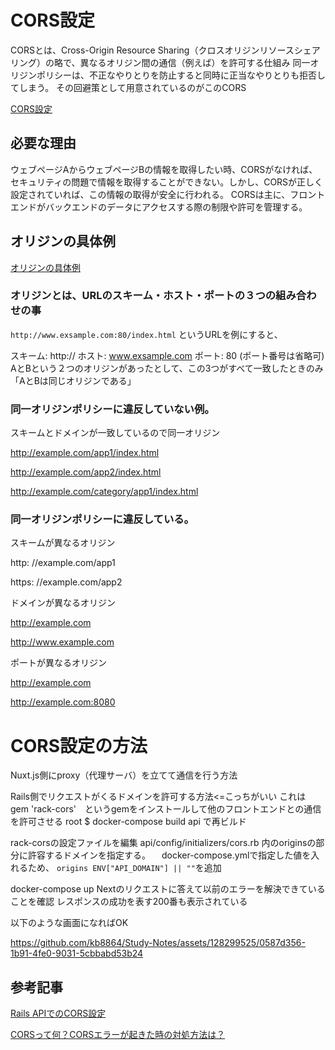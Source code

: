 # CORS設定

CORSとは、Cross-Origin Resource Sharing（クロスオリジンリソースシェアリング）の略で、異なるオリジン間の通信（例えば）を許可する仕組み
同一オリジンポリシーは、不正なやりとりを防止すると同時に正当なやりとりも拒否してしまう。
その回避策として用意されているのがこのCORS

[CORS設定](https://cloud.google.com/storage/docs/cross-origin?hl=ja)

## 必要な理由
ウェブページAからウェブページBの情報を取得したい時、CORSがなければ、セキュリティの問題で情報を取得することができない。しかし、CORSが正しく設定されていれば、この情報の取得が安全に行われる。
CORSは主に、フロントエンドがバックエンドのデータにアクセスする際の制限や許可を管理する。

## オリジンの具体例

[オリジンの具体例](https://developer.mozilla.org/ja/docs/Glossary/Origin)

### オリジンとは、URLのスキーム・ホスト・ポートの３つの組み合わせの事
`http://www.exsample.com:80/index.html` というURLを例にすると、

スキーム: http://
ホスト: www.exsample.com
ポート: 80 (ポート番号は省略可)
AとBという２つのオリジンがあったとして、この3つがすべて一致したときのみ「AとBは同じオリジンである」

### 同一オリジンポリシーに違反していない例。

スキームとドメインが一致しているので同一オリジン

http://example.com/app1/index.html

http://example.com/app2/index.html

http://example.com/category/app1/index.html

### 同一オリジンポリシーに違反している。

スキームが異なるオリジン

http: //example.com/app1

https: //example.com/app2

ドメインが異なるオリジン

http://example.com

http://www.example.com

ポートが異なるオリジン

http://example.com

http://example.com:8080


# CORS設定の方法
Nuxt.js側にproxy（代理サーバ）を立てて通信を行う方法

Rails側でリクエストがくるドメインを許可する方法<=こっちがいい
これは
gem 'rack-cors'　というgemをインストールして他のフロントエンドとの通信を許可させる
root $ docker-compose build api で再ビルド


rack-corsの設定ファイルを編集
api/config/initializers/cors.rb 内のoriginsの部分に許容するドメインを指定する。
　docker-compose.ymlで指定した値を入れるため、
`origins ENV["API_DOMAIN"] || ""`を追加


docker-compose up
Nextのリクエストに答えて以前のエラーを解決できていることを確認
レスポンスの成功を表す200番も表示されている

以下のような画面になればOK


https://github.com/kb8864/Study-Notes/assets/128299525/0587d356-1b91-4fe0-9031-5cbbabd53b24





## 参考記事
[Rails APIでのCORS設定](https://qiita.com/mtoyopet/items/326ba62d485e9ef0dacd)

[CORSって何？CORSエラーが起きた時の対処方法は？](https://musclecoding.com/rails-api-cors/)
